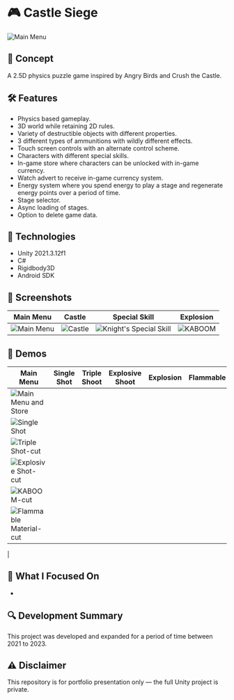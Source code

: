 # 🎮 Castle Siege

![Main Menu](https://github.com/user-attachments/assets/0f898a28-75a9-45cc-a42d-d6348082789c)

## 🧠 Concept
A 2.5D physics puzzle game inspired by Angry Birds and Crush the Castle.

## 🛠️ Features
- Physics based gameplay.
- 3D world while retaining 2D rules.
- Variety of destructible objects with different properties.
- 3 different types of ammunitions with wildly different effects.
- Touch screen controls with an alternate control scheme.
- Characters with different special skills.
- In-game store where characters can be unlocked with in-game currency.
- Watch advert to receive in-game currency system.
- Energy system where you spend energy to play a stage and regenerate energy points over a period of time.
- Stage selector.
- Async loading of stages.
- Option to delete game data.

## 🧪 Technologies
- Unity 2021.3.12f1
- C#
- Rigidbody3D
- Android SDK

## 🎨 Screenshots

| Main Menu | Castle | Special Skill | Explosion |
|-----------|--------|---------------|-----------|
| ![Main Menu](https://github.com/user-attachments/assets/698e5605-baff-4e7d-95e3-16eebceb93c5) | ![Castle](https://github.com/user-attachments/assets/098ec6b8-302d-4953-b895-7c84acc8fc68) | ![Knight's Special Skill](https://github.com/user-attachments/assets/f93941ec-778f-4955-ac24-e3732e1bff46) | ![KABOOM](https://github.com/user-attachments/assets/e3461577-b178-423e-bb29-a25926bc0596)

## 🎥 Demos

| Main Menu | Single Shot | Triple Shoot | Explosive Shoot | Explosion | Flammable |
|-----------|-------------|--------------|-----------------|-----------|-----------|
| ![Main Menu and Store](https://github.com/user-attachments/assets/47165cc5-0907-4b9a-9f6c-d37b7370cec6)
 | ![Single Shot](https://github.com/user-attachments/assets/776641c0-1232-487e-a9d0-a2a807c5c844)
 | ![Triple Shot-cut](https://github.com/user-attachments/assets/53caa721-7184-4838-8603-82b81fa70167)
 | ![Explosive Shot-cut](https://github.com/user-attachments/assets/3e29826b-0901-43d9-b8f5-4171ac264e28)
 | ![KABOOM-cut](https://github.com/user-attachments/assets/204bda8d-9c15-45a9-9553-41eb2c49e239)
 | ![Flammable Material-cut](https://github.com/user-attachments/assets/d5f13e24-95b8-442a-aa2a-dcb246aca6b9)
 |
## 🎯 What I Focused On
- 

## 🔍 Development Summary
This project was developed and expanded for a period of time between 2021 to 2023.

## ⚠️ Disclaimer
This repository is for portfolio presentation only — the full Unity project is private.

